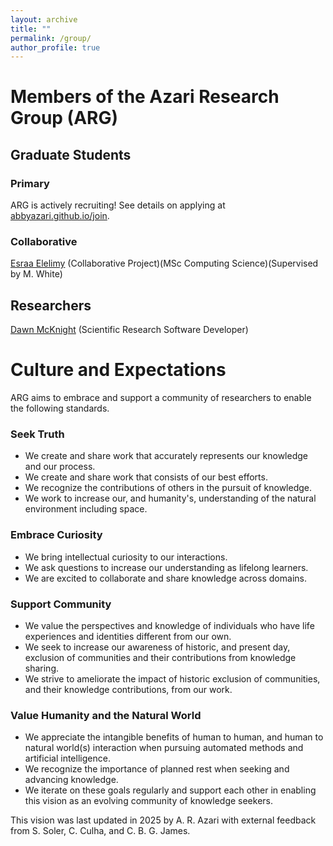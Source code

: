 ```yaml
---
layout: archive
title: ""
permalink: /group/
author_profile: true
---
```


# Members of the Azari Research Group (ARG)

## Graduate Students

### Primary

ARG is actively recruiting! See details on applying at [abbyazari.github.io/join](https://abbyazari.github.io/join).

### Collaborative

[Esraa Elelimy](https://esraaelelimy.github.io/) (Collaborative Project)(MSc Computing Science)(Supervised by M. White)

## Researchers

[Dawn McKnight](https://demcknight.com/) (Scientific Research Software Developer)






# Culture and Expectations

ARG aims to embrace and support a community of researchers to enable the following standards. 

### Seek Truth
- We create and share work that accurately represents our knowledge and our process.
- We create and share work that consists of our best efforts.
- We recognize the contributions of others in the pursuit of knowledge. 
- We work to increase our, and humanity's, understanding of the natural environment including space.

### Embrace Curiosity
- We bring intellectual curiosity to our interactions.
- We ask questions to increase our understanding as lifelong learners. 
- We are excited to collaborate and share knowledge across domains.
 
### Support Community
- We value the perspectives and knowledge of individuals who have life experiences and identities different from our own.
- We seek to increase our awareness of historic, and present day, exclusion of communities and their contributions from knowledge sharing.
- We strive to ameliorate the impact of historic exclusion of communities, and their knowledge contributions, from our work.

### Value Humanity and the Natural World
- We appreciate the intangible benefits of human to human, and human to natural world(s) interaction when pursuing automated methods and artificial intelligence.
- We recognize the importance of planned rest when seeking and advancing knowledge. 
- We iterate on these goals regularly and support each other in enabling this vision as an evolving community of knowledge seekers.

This vision was last updated in 2025 by A. R. Azari with external feedback from S. Soler, C. Culha, and C. B. G. James.
